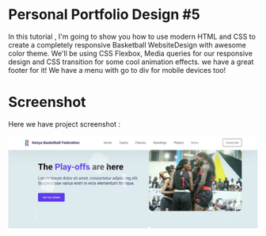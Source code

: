 # Personal Portfolio Design #5
In this tutorial , I'm going to show you how to use modern HTML and CSS to create a completely responsive Basketball WebsiteDesign with awesome color theme. We'll be using CSS Flexbox, Media queries for our responsive design and CSS  transition for some cool animation effects. we have a great footer for it! We have a menu with go to div for mobile devices too!

# Screenshot
Here we have project screenshot :

![screenshot](screenshot.jpg)
